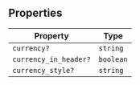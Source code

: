 ## Properties

| Property | Type |
| ------ | ------ |
| <a id="currency"></a> `currency?` | `string` |
| <a id="currency_in_header"></a> `currency_in_header?` | `boolean` |
| <a id="currency_style"></a> `currency_style?` | `string` |
